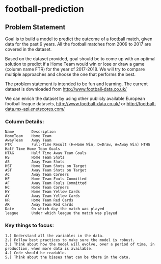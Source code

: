 # football-prediction

## Problem Statement
Goal is to build a model to predict the outcome of a football match, given data for the past 9 years. All the football matches from 2009 to 2017 are covered in the dataset.

Based on the dataset provided, goal should be to come up with an optimal solution to predict if a Home Team would win or lose or draw a game (column name FTR) for the year of 2017-2018.
We will try to compare multiple approaches and choose the one that performs the best.

The problem statement is intended to be fun and learning. The current dataset is downloaded from http://www.football-data.co.uk/

We can enrich the dataset by using other publicly available European football league datasets, 
http://www.football-data.co.uk/ or 
http://football-data.mx-api.enetscores.com/


### Column Details:

    Name        Description
    HomeTeam    Home Team
    AwayTeam    Away Team
    FTR         Full-Time Result (H=Home Win, D=Draw, A=Away Win) HTHG Half Time Home Team Goals
    HTAG        Half Time Away Team Goals
    HS          Home Team Shots
    AS          Away Team Shots
    HST         Home Team Shots on Target
    AST         Away Team Shots on Target
    AC          Away Team Corners
    HF          Home Team Fouls Committed
    AF          Away Team Fouls Committed
    HC          Home Team Corners
    HY          Home Team Yellow Cards
    AY          Away Team Yellow Cards
    HR          Home Team Red Cards
    AR          Away Team Red Cards
    Date        On which day the match was played
    league      Under which league the match was played


### Key things to focus:
    1.) Understand all the variables in the data.
    2.) Follow best practices to make sure the model is robust.
    3.) Think about how the model will evolve, over a period of time, in production, when more data is available.
    4.) Code should be readable.
    5.) Think about the biases that can be there in the data.

